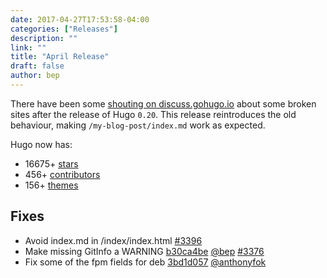 ```yaml
---
date: 2017-04-27T17:53:58-04:00
categories: ["Releases"]
description: ""
link: ""
title: "April Release"
draft: false
author: bep
---
```


There have been some [shouting on discuss.gohugo.io](https://discuss.gohugo.io/t/index-md-is-generated-in-subfolder-index-index-html-hugo-0-20/6338/15) about some broken sites after the release of Hugo `0.20`. This release reintroduces the old behaviour, making  `/my-blog-post/index.md` work as expected.

Hugo now has:

* 16675&#43; [stars](https://github.com/gohugoio/hugo/stargazers)
* 456&#43; [contributors](https://github.com/gohugoio/hugo/graphs/contributors)
* 156&#43; [themes](http://themes.gohugo.io/)

## Fixes

* Avoid index.md in /index/index.html [#3396](https://github.com/gohugoio/hugo/issues/3396) 
* Make missing GitInfo a WARNING [b30ca4be](https://github.com/gohugoio/hugo/commit/b30ca4bec811dbc17e9fd05925544db2b75e0e49) [@bep](https://github.com/bep) [#3376](https://github.com/gohugoio/hugo/issues/3376) 
* Fix some of the fpm fields for deb [3bd1d057](https://github.com/gohugoio/hugo/commit/3bd1d0571d5f2f6bf0dc8f90a8adf2dbfcb2fdfd) [@anthonyfok](https://github.com/anthonyfok) 